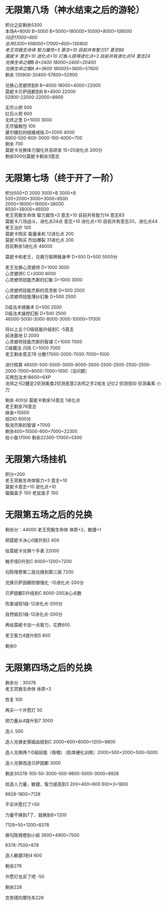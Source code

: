 # 无限第八场（神水结束之后的游轮）
积分之前剩余5300  
本场A+8000 B+5000 B+5000=18000*5+10000+8000=108000  
归还17000+600  
总共5300+108000+17000+600=130900  
老王究极生命体 智力属性+3 意志+10 目前共有智力17 意志88  
莫妮卡 意志+10 进化点+10 打鱼人获得进化点+3 目前共有进化点14 意志24  
兑换生命之眼B B+2400 18000+2400=20400  
兑换生命之眼A A+3600 18000*3+3600=57600  
剩余 130900-20400-57600=52900  

兑换心灵塑师到B B+4000 18000+4000=22000  
莫妮卡贝萨因都到B B+4000 22000  
52900-22000-22000=8900  

无尽火把 500  
红石火把 600  
无终之思 D+1000 3000  
无尽猫粮包 100  
黛尔娜拉的结婚戒指 D+2000 4000  
8900-500-600-3000-100-4000=700  
剩余 700  
莫妮卡兑换体力强化并且研发 15+20进化点 200分  
剩余500分莫妮卡剩余3意志  








# 无限第七场（终于开了一阶）
积分500+D 2000 3000+B  3000+B  
500+2000+3000+3000=8500  
2000+18000+18000=38000  
8500+38000=46500  
老王究极生命体 智力属性+3 意志+10 目前共有智力14 意志83  
莫妮卡八场战斗，进化点24点 意志+10 进化点+10  目前共有意志20，进化点44  
老王治疗 100  
莫妮卡购买 能量亲和 12进化点 200  
莫妮卡购买 烈焰爆裂 31进化点 200  
目前剩余1进化点  46000  

莫妮卡和老王，兑换万智牌替身甲 D+500 D+500 5000分  

老王兑换心灵塑师 D+1000 3000  
心灵塑师C C+2000 8000  
心灵塑师技能杰斯的幻象 D+1000 3000  

心灵塑师技能杰斯的觅灵影 D+500 2500  
心灵塑师技能薄纱幻象 D+500 2500  

D级法术镜像术 D+500 2500  
D级法术操控幻影 D+500 2500  
46000-5000-3000-8000-3000-10000=17000  

将以上五个D级技能升级到C -5意志  
前进基地 D 2000  
心灵塑师技能杰斯的智谋 C+1000 7000  
C级魔法 闪烁 C+1000 7000  
老王剩余意志78 分数17000-2000-7000-7000=1000  

进行核算 46500-500-5000-3000-8000-3000-2500-2500-2500-2500-2000-7000=8000-7000=1000（没问题）  
买两包法术书600+6XP  
法师之弓2健足2侦测美食2侦测恶意2法师之手2戏法 记忆2 侦测信仰 侦测毒素 小刀  

剩余 400分 莫妮卡剩余14意志 1进化点  
老王剩余78意志  
继承+15500  
给DIO 600分  
取消杰斯的智谋 +7000  
剩余400+15500-600+7000=22300  
给小鱼17000 剩余22300-17000=5300
# 无限第六场挂机
积分+200  
老王究极生命体智力+3 意志+10  
莫妮卡意志+10 进化点+10  
猫猫盒子 100
老鼠盒子 100

# 无限第五场之后的兑换
剩余分：44000
老王究极生命体 体质+2，敏捷+1

把莫妮卡决心0提升到2 400

给莫妮卡兑换个手表 22000

触手怪D升到C 6000+1200=7200

勾陈残卷第二层兑换到第三层 7200

兑换贝萨因都防御强化 -12进化点-200分

贝萨因都D升级到C 8000-200决心点数

伤害减轻1级-12进化点-200分

自然抵抗1级-12进化点-200分

再给莫妮卡加一点智力，花费600.

老王智力4提升到5 800

剩余0

# 无限第四场之后的兑换
剩余分：30378  
老王究极生命体 体质+3

恢复 100

再买一个许愿灯 50

把力量从4提升到7 3000

造人 500

造人兑换史莱姆血统到C 2000+600+6000+1200=9800

造人兑换两个D级技能（吞噬）（肌体硬化训练）2000+500+2000+500=5000

造人兑换改造贝萨因都 3000

剩余30378-100-50-3000-500-9800-5000-3000=8928

给造人力量，敏捷，智力提高到3 200+400=600 600*3=1800

8928-1800=7128

不买许愿灯了+50

力量不换到7了，就换到6+1200

7128+50+1200=8378

换勾陈残卷到小妖 2600+4900=7500

8378-7500=878

造人敏捷3到4 600

剩余278

许愿灯也买了吧 -50

剩余228

克劳德的摩托车228